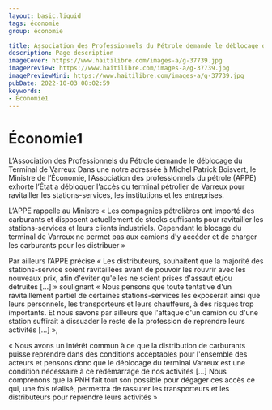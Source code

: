 ```yaml
---
layout: basic.liquid
tags: économie
group: économie

title: Association des Professionnels du Pétrole demande le déblocage du Terminal de Varreux
description: Page description
imageCover: https://www.haitilibre.com/images-a/g-37739.jpg
imagePreview: https://www.haitilibre.com/images-a/g-37739.jpg
imagePreviewMini: https://www.haitilibre.com/images-a/g-37739.jpg
pubDate: 2022-10-03 08:02:59
keywords:
- Économie1
---
```


# Économie1

 L’Association des Professionnels du Pétrole demande le déblocage du Terminal de Varreux
 Dans une notre adressée à Michel Patrick Boisvert, le Ministre de l’Économie, l’Association des professionnels du pétrole (APPE) exhorte l’État a débloquer l’accès du terminal pétrolier de Varreux pour ravitailler les stations-services, les institutions et les entreprises.

L’APPE rappelle au Ministre « Les compagnies pétrolières ont importé des carburants et disposent actuellement de stocks suffisants pour ravitailler les stations-services et leurs clients industriels. Cependant le blocage du terminal de Varreux ne permet pas aux camions d'y accéder et de charger les carburants pour les distribuer »

Par ailleurs l’APPE précise « Les distributeurs, souhaitent que la majorité des stations-service soient ravitaillées avant de pouvoir les rouvrir avec les nouveaux prix, afin d'éviter qu'elles ne soient prises d'assaut et/ou détruites […] » soulignant « Nous pensons que toute tentative d'un ravitaillement partiel de certaines stations-services les exposerait ainsi que leurs personnels, les transporteurs et leurs chauffeurs, à des risques trop importants. Et nous savons par ailleurs que l'attaque d'un camion ou d'une station suffirait à dissuader le reste de la profession de reprendre leurs activités […] »,

« Nous avons un intérêt commun à ce que la distribution de carburants puisse reprendre dans des conditions acceptables pour l'ensemble des acteurs et pensons donc que le déblocage du terminal Varreux est une condition nécessaire à ce redémarrage de nos activités […] Nous comprenons que la PNH fait tout son possible pour dégager ces accès ce qui, une fois réalisé, permettra de rassurer les transporteurs et les distributeurs pour reprendre leurs activités »